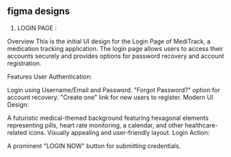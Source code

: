 ## figma designs ##

1. LOGIN PAGE :

Overview
This is the initial UI design for the Login Page of MediTrack, a medication tracking application. The login page allows users to access their accounts securely and provides options for password recovery and account registration.

Features
User Authentication:

Login using Username/Email and Password.
"Forgot Password?" option for account recovery.
"Create one" link for new users to register.
Modern UI Design:

A futuristic medical-themed background featuring hexagonal elements representing pills, heart rate monitoring, a calendar, and other healthcare-related icons.
Visually appealing and user-friendly layout.
Login Action:

A prominent "LOGIN NOW" button for submitting credentials.